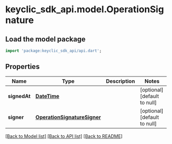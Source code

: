 # keyclic_sdk_api.model.OperationSignature

## Load the model package
```dart
import 'package:keyclic_sdk_api/api.dart';
```

## Properties
Name | Type | Description | Notes
------------ | ------------- | ------------- | -------------
**signedAt** | [**DateTime**](DateTime.md) |  | [optional] [default to null]
**signer** | [**OperationSignatureSigner**](OperationSignatureSigner.md) |  | [optional] [default to null]

[[Back to Model list]](../README.md#documentation-for-models) [[Back to API list]](../README.md#documentation-for-api-endpoints) [[Back to README]](../README.md)


